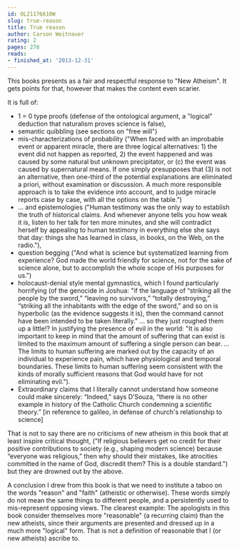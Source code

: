 ```yaml
---
id: OL21176610W
slug: true-reason
title: True reason
author: Carson Weitnauer
rating: 2
pages: 278
reads:
- finished_at: '2013-12-31'
---
```

This books presents as a fair and respectful response to "New Atheism". It gets points for that, however that makes the content even scarier.

It is full of:
* 1 = 0 type proofs (defense of the ontological argument, a "logical" deduction that naturalism proves science is false), 
* semantic quibbling (see sections on "free will")
* mis-characterizations of probability ("When faced with an improbable event or apparent miracle, there are three logical alternatives: 1) the event did not happen as reported, 2) the event happened and was caused by some natural but unknown precipitator, or (c) the event was caused by supernatural means. If one simply presupposes that (3) is not an alternative, then one-third of the potential explanations are eliminated a priori, without examination or discussion. A much more responsible approach is to take the evidence into account, and to judge miracle reports case by case, with all the options on the table.") 
* ... and epistemologies ("Human testimony was the only way to establish the truth of historical claims. And whenever anyone tells you how weak it is, listen to her talk for ten more minutes, and she will contradict herself by appealing to human testimony in everything else she says that day: things she has learned in class, in books, on the Web, on the radio."), 
* question begging ("And what is science but systematized learning from experience? God made the world friendly for science, not for the sake of science alone, but to accomplish the whole scope of His purposes for us.")
* holocaust-denial style mental gymnastics, which I found particularly horrifying (of the genocide in Joshua: "if the language of “striking all the people by the sword,” “leaving no survivors,” “totally destroying,” “striking all the inhabitants with the edge of the sword,” and so on is hyperbolic (as the evidence suggests it is), then the command cannot have been intended to be taken literally." ... so they just roughed them up a little!? In justifying the presence of evil in the world: "It is also important to keep in mind that the amount of suffering that can exist is limited to the maximum amount of suffering a single person can bear. ... The limits to human suffering are marked out by the capacity of an individual to experience pain, which have physiological and temporal boundaries. These limits to human suffering seem consistent with the kinds of morally sufficient reasons that God would have for not eliminating evil.").
* Extraordinary claims that I literally cannot understand how someone could make sincerely: “Indeed,” says D’Souza, “there is no other example in history of the Catholic Church condemning a scientific theory.” [in reference to galileo, in defense of church's relationship to science]

That is not to say there are no criticisms of new atheism in this book that at least inspire critical thought, ("If religious believers get no credit for their positive contributions to society (e.g., shaping modern science) because “everyone was religious,” then why should their mistakes, like atrocities committed in the name of God, discredit them? This is a double standard.") but they are drowned out by the above.

A conclusion I drew from this book is that we need to institute a taboo on the words "reason" and "faith" (atheistic or otherwise). These words simply do not mean the same things to different people, and a persistently used to mis-represent opposing views. The clearest example: The apologists in this book consider themselves more "reasonable" (a recurring claim) than the new atheists, since their arguments are presented and dressed up in a much more "logical" form. That is not a definition of reasonable that I (or new atheists) ascribe to.
